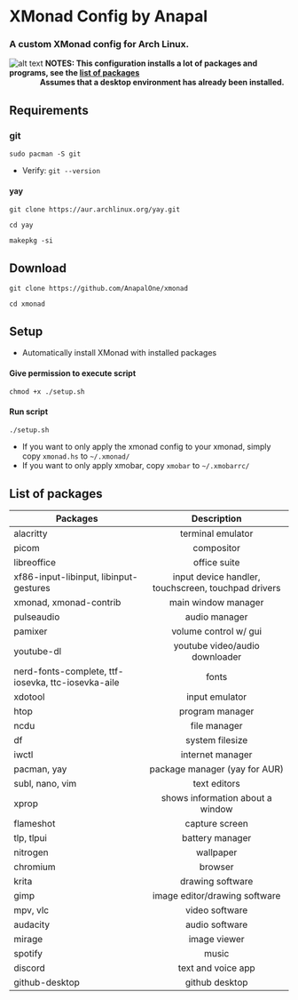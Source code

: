 # XMonad Config by Anapal
### A custom XMonad config for Arch Linux.

![alt text](https://github.com/AnapalOne/pictures/blob/master/2022-04-13_17-41.png "xmonad")
   **NOTES: This configuration installs a lot of packages and programs, see the [list of packages](https://github.com/AnapalOne/xmonad#list-of-packages)**   
   &nbsp;&nbsp;&nbsp;&nbsp;&nbsp;&nbsp;&nbsp;&nbsp;&nbsp;&nbsp;&nbsp;&nbsp;&nbsp;&nbsp;**Assumes that a desktop environment has already been installed.**
   <!-- I know, very ugly. --> 

## Requirements
### git
``` 
sudo pacman -S git
```
  - Verify: `git --version`

#### yay
```
git clone https://aur.archlinux.org/yay.git
```
```
cd yay
```
```
makepkg -si
```

## Download
``` 
git clone https://github.com/AnapalOne/xmonad
```  
```
cd xmonad
```

## Setup
- Automatically install XMonad with installed packages
#### Give permission to execute script
```
chmod +x ./setup.sh
```
#### Run script
```
./setup.sh
```

- If you want to only apply the xmonad config to your xmonad, simply copy `xmonad.hs` to `~/.xmonad/`
- If you want to only apply xmobar, copy `xmobar` to `~/.xmobarrc/`

## List of packages
| Packages                                           | Description |
| ---------------------------------------------------|:-------------:|
| alacritty                                          | terminal emulator |
| picom                                              | compositor |
| libreoffice                                        | office suite |
| xf86-input-libinput, libinput-gestures             | input device handler, touchscreen, touchpad drivers |
| xmonad, xmonad-contrib                             | main window manager |
| pulseaudio                                         | audio manager |
| pamixer                                            | volume control w/ gui |
| youtube-dl                                         | youtube video/audio downloader |
| nerd-fonts-complete, ttf-iosevka, ttc-iosevka-aile | fonts |
| xdotool                                            | input emulator |
| htop                                               | program manager |
| ncdu                                               | file manager |
| df                                                 | system filesize |
| iwctl                                              | internet manager |
| pacman, yay                                        | package manager (yay for AUR) |
| subl, nano, vim                                    | text editors |
| xprop                                              | shows information about a window |
| flameshot                                          | capture screen |
| tlp, tlpui                                         | battery manager |
| nitrogen                                           | wallpaper |
| chromium                                           | browser |
| krita                                              | drawing software |
| gimp                                               | image editor/drawing software |
| mpv, vlc                                           | video software |
| audacity                                           | audio software |
| mirage                                             | image viewer |
| spotify                                            | music |
| discord                                            | text and voice app |
| github-desktop                                     | github desktop |
